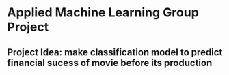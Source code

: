 # Applied Machine Learning Group Project
## Project Idea: make classification model to predict financial sucess of movie before its production